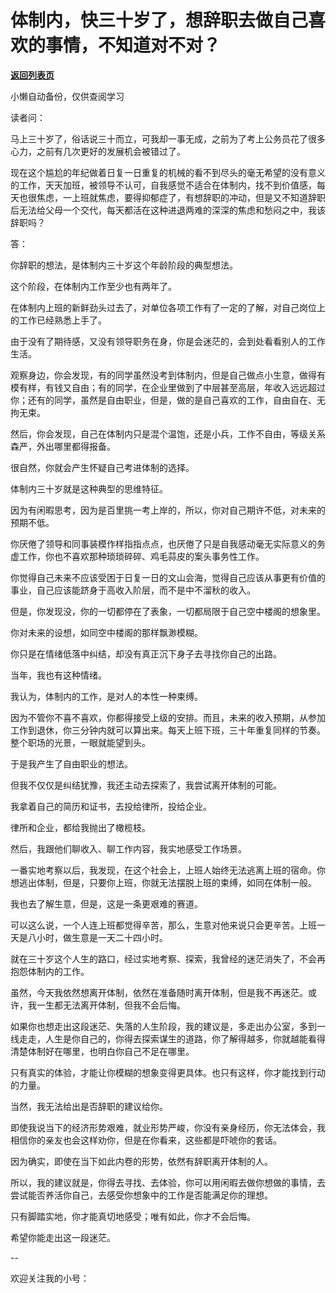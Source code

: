 # 体制内，快三十岁了，想辞职去做自己喜欢的事情，不知道对不对？

[**返回列表页**](/gzh/费曼的小茶馆)

小懒自动备份，仅供查阅学习

读者问：

马上三十岁了，俗话说三十而立，可我却一事无成，之前为了考上公务员花了很多心力，之前有几次更好的发展机会被错过了。

现在这个尴尬的年纪做着日复一日重复的机械的看不到尽头的毫无希望的没有意义的工作，天天加班，被领导不认可，自我感觉不适合在体制内，找不到价值感，每天也很焦虑，一上班就焦虑，要得抑郁症了，有想辞职的冲动，但是又不知道辞职后无法给父母一个交代，每天都活在这种进退两难的深深的焦虑和愁闷之中，我该辞职吗？

答：

你辞职的想法，是体制内三十岁这个年龄阶段的典型想法。

这个阶段，在体制内工作至少也有两年了。

在体制内上班的新鲜劲头过去了，对单位各项工作有了一定的了解，对自己岗位上的工作已经熟悉上手了。

由于没有了期待感，又没有领导职务在身，你是会迷茫的，会到处看看别人的工作生活。

观察身边，你会发现，有的同学虽然没考到体制内，但是自己做点小生意，做得有模有样，有钱又自由；有的同学，在企业里做到了中层甚至高层，年收入远远超过你；还有的同学，虽然是自由职业，但是，做的是自己喜欢的工作，自由自在、无拘无束。

然后，你会发现，自己在体制内只是混个温饱，还是小兵，工作不自由，等级关系森严，外出哪里都得报备。

很自然，你就会产生怀疑自己考进体制的选择。

体制内三十岁就是这种典型的思维特征。

因为有闲暇思考，因为是百里挑一考上岸的，所以，你对自己期许不低，对未来的预期不低。

你厌倦了领导和同事装模作样指指点点，也厌倦了只是自我感动毫无实际意义的务虚工作，你也不喜欢那种琐琐碎碎、鸡毛蒜皮的案头事务性工作。

你觉得自己未来不应该受困于日复一日的文山会海，觉得自己应该从事更有价值的事业，自己应该能跻身于高收入阶层，而不是中不溜秋的收入。

但是，你发现没，你的一切都停在了表象，一切都局限于自己空中楼阁的想象里。

你对未来的设想，如同空中楼阁的那样飘渺模糊。

你只是在情绪低落中纠结，却没有真正沉下身子去寻找你自己的出路。

当年，我也有这种情绪。

我认为，体制内的工作，是对人的本性一种束缚。

因为不管你不喜不喜欢，你都得接受上级的安排。而且，未来的收入预期，从参加工作到退休，你三分钟内就可以算出来。每天上班下班，三十年重复同样的节奏。整个职场的光景，一眼就能望到头。

于是我产生了自由职业的想法。

但我不仅仅是纠结犹豫，我还主动去探索了，我尝试离开体制的可能。

我拿着自己的简历和证书，去投给律所，投给企业。

律所和企业，都给我抛出了橄榄枝。

然后，我跟他们聊收入、聊工作内容，我实地感受工作场景。

一番实地考察以后，我发现，在这个社会上，上班人始终无法逃离上班的宿命。你想逃出体制，但是，只要你上班，你就无法摆脱上班的束缚，如同在体制一般。

我也去了解生意，但是，这是一条更艰难的赛道。

可以这么说，一个人连上班都觉得辛苦，那么，生意对他来说只会更辛苦。上班一天是八小时，做生意是一天二十四小时。

就在三十岁这个人生的路口，经过实地考察、探索，我曾经的迷茫消失了，不会再抱怨体制内的工作。

虽然，今天我依然想离开体制，依然在准备随时离开体制，但是我不再迷茫。或许，我一生都无法离开体制，但我不会后悔。

如果你也想走出这段迷茫、失落的人生阶段，我的建议是，多走出办公室，多到一线走走，人生是你自己的，你得去探索谋生的道路，你了解得越多，你就越能看得清楚体制好在哪里，也明白你自己不足在哪里。

只有真实的体验，才能让你模糊的想象变得更具体。也只有这样，你才能找到行动的力量。

当然，我无法给出是否辞职的建议给你。

即使我说当下的经济形势艰难，就业形势严峻，你没有亲身经历，你无法体会，我相信你的亲友也会这样劝你，但是在你看来，这些都是吓唬你的套话。

因为确实，即使在当下如此内卷的形势，依然有辞职离开体制的人。

所以，我的建议就是，你得去寻找、去体验，你可以用闲暇去做你想做的事情，去尝试能否养活你自己，去感受你想象中的工作是否能满足你的理想。

只有脚踏实地，你才能真切地感受；唯有如此，你才不会后悔。

希望你能走出这一段迷茫。

\--  

欢迎关注我的小号：  

